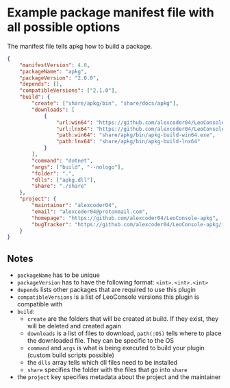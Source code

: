 
# Example package manifest file with all possible options

The manifest file tells apkg how to build a package.

```json
{
    "manifestVersion": 4.0,
    "packageName": "apkg",
    "packageVersion": "2.0.0",
    "depends": [],
    "compatibleVersions": ["2.1.0"],
    "build": {
        "create": ["share/apkg/bin", "share/docs/apkg"],
        "downloads": [
            {
                "url:win64": "https://github.com/alexcoder04/LeoConsole-apkg-builder/releases/latest/download/apkg-build-win64.exe",
                "url:lnx64": "https://github.com/alexcoder04/LeoConsole-apkg-builder/releases/latest/download/apkg-build-lnx64",
                "path:win64": "share/apkg/bin/apkg-build-win64.exe",
                "path:lnx64": "share/apkg/bin/apkg-build-lnx64"
            }
        ],
        "command": "dotnet",
        "args": ["build", "--nologo"],
        "folder": ".",
        "dlls": ["apkg.dll"],
        "share": "./share"
    },
    "project": {
        "maintainer": "alexcoder04",
        "email": "alexcoder04@protonmail.com",
        "homepage": "https://github.com/alexcoder04/LeoConsole-apkg",
        "bugTracker": "https://github.com/alexcoder04/LeoConsole-apkg/issues"
    }
}
```

## Notes

 - `packageName` has to be unique
 - `packageVersion` has to have the following format: `<int>.<int>.<int>`
 - `depends` lists other packages that are required to use this plugin
 - `compatibleVersions` is a list of LeoConsole versions this plugin is compatible with
 - `build`:
   - `create` are the folders that will be created at build. If they exist, they will be deleted and created again
   - `downloads` is a list of files to download, `path(:OS)` tells where to place the downloaded file. They can be specific to the OS
   - `command` and `args` is what is being executed to build your plugin (custom build scripts possible)
   - the `dlls` array tells which dll files need to be installed
   - `share` specifies the folder with the files that go into `share`
 - the `project` key specifies metadata about the project and the maintainer

